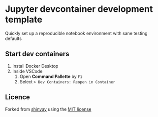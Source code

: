# Jupyter devcontainer development template

Quickly set up a reproducible notebook environment with sane testing defaults

## Start dev containers

1. Install Docker Desktop
2. Inside VSCode
    1. Open **Command Pallette** by `F1`
    2. Select `> Dev Containers: Reopen in Container`

## Licence

Forked from [shinyay](https://github.com/shinyay) using the [MIT license](https://gist.githubusercontent.com/shinyay/56e54ee4c0e22db8211e05e70a63247e/raw/34c6fdd50d54aa8e23560c296424aeb61599aa71/LICENSE) 
